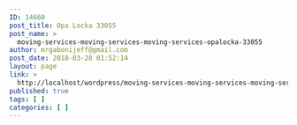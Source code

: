 ```yaml
---
ID: 14660
post_title: Opa Locka 33055
post_name: >
  moving-services-moving-services-moving-services-opalocka-33055
author: mrgabonijeff@gmail.com
post_date: 2018-03-28 01:52:14
layout: page
link: >
  http://localhost/wordpress/moving-services-moving-services-moving-services-opalocka-33055/
published: true
tags: [ ]
categories: [ ]
---
```

